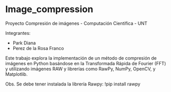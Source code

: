 # Image_compression
Proyecto Compresión de imágenes - Computación Científica - UNT

Integrantes:
- Park Diana
- Perez de la Rosa Franco

Este trabajo explora la implementación de un método de compresión de imágenes en Python basándose en la Transformada Rápida de Fourier (FFT) y utilizando imágenes RAW y librerías como RawPy, NumPy, OpenCV, y Matplotlib.

Obs. Se debe tener instalada la librería Rawpy: !pip install rawpy